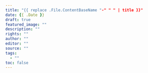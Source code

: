 ```yaml
---
title: "{{ replace .File.ContentBaseName "-" " " | title }}"
date: {{ .Date }}
draft: true
featured_image: ""
description: ""
rights: ""
author: ""
editor: ""
source: ""
tags:
  - ""
toc: false
---
```

